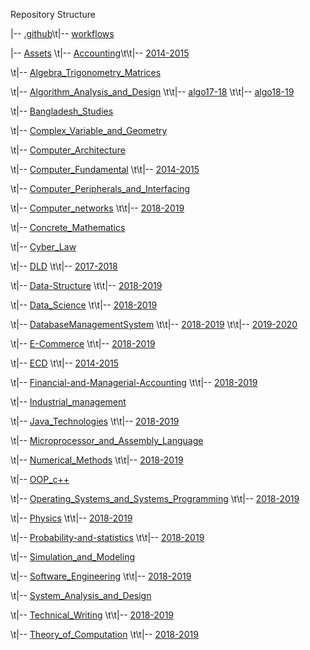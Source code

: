 Repository Structure

|-- [.github](https://github.com/im-nayeem/Question-Bank/tree/main//.github)\t|-- [workflows](https://github.com/im-nayeem/Question-Bank/tree/main//.github/workflows)

|-- [Assets](https://github.com/im-nayeem/Question-Bank/tree/main//Assets)
\t|-- [Accounting](https://github.com/im-nayeem/Question-Bank/tree/main//Assets/Accounting)\t\t|-- [2014-2015](https://github.com/im-nayeem/Question-Bank/tree/main//Assets/Accounting/2014-2015)

\t|-- [Algebra_Trigonometry_Matrices](https://github.com/im-nayeem/Question-Bank/tree/main//Assets/Algebra_Trigonometry_Matrices)

\t|-- [Algorithm_Analysis_and_Design](https://github.com/im-nayeem/Question-Bank/tree/main//Assets/Algorithm_Analysis_and_Design)
\t\t|-- [algo17-18](https://github.com/im-nayeem/Question-Bank/tree/main//Assets/Algorithm_Analysis_and_Design/algo17-18)
\t\t|-- [algo18-19](https://github.com/im-nayeem/Question-Bank/tree/main//Assets/Algorithm_Analysis_and_Design/algo18-19)


\t|-- [Bangladesh_Studies](https://github.com/im-nayeem/Question-Bank/tree/main//Assets/Bangladesh_Studies)

\t|-- [Complex_Variable_and_Geometry](https://github.com/im-nayeem/Question-Bank/tree/main//Assets/Complex_Variable_and_Geometry)

\t|-- [Computer_Architecture](https://github.com/im-nayeem/Question-Bank/tree/main//Assets/Computer_Architecture)

\t|-- [Computer_Fundamental](https://github.com/im-nayeem/Question-Bank/tree/main//Assets/Computer_Fundamental)
\t\t|-- [2014-2015](https://github.com/im-nayeem/Question-Bank/tree/main//Assets/Computer_Fundamental/2014-2015)

\t|-- [Computer_Peripherals_and_Interfacing](https://github.com/im-nayeem/Question-Bank/tree/main//Assets/Computer_Peripherals_and_Interfacing)

\t|-- [Computer_networks](https://github.com/im-nayeem/Question-Bank/tree/main//Assets/Computer_networks)
\t\t|-- [2018-2019](https://github.com/im-nayeem/Question-Bank/tree/main//Assets/Computer_networks/2018-2019)

\t|-- [Concrete_Mathematics](https://github.com/im-nayeem/Question-Bank/tree/main//Assets/Concrete_Mathematics)

\t|-- [Cyber_Law](https://github.com/im-nayeem/Question-Bank/tree/main//Assets/Cyber_Law)

\t|-- [DLD](https://github.com/im-nayeem/Question-Bank/tree/main//Assets/DLD)
\t\t|-- [2017-2018](https://github.com/im-nayeem/Question-Bank/tree/main//Assets/DLD/2017-2018)

\t|-- [Data-Structure](https://github.com/im-nayeem/Question-Bank/tree/main//Assets/Data-Structure)
\t\t|-- [2018-2019](https://github.com/im-nayeem/Question-Bank/tree/main//Assets/Data-Structure/2018-2019)

\t|-- [Data_Science](https://github.com/im-nayeem/Question-Bank/tree/main//Assets/Data_Science)
\t\t|-- [2018-2019](https://github.com/im-nayeem/Question-Bank/tree/main//Assets/Data_Science/2018-2019)

\t|-- [DatabaseManagementSystem](https://github.com/im-nayeem/Question-Bank/tree/main//Assets/DatabaseManagementSystem)
\t\t|-- [2018-2019](https://github.com/im-nayeem/Question-Bank/tree/main//Assets/DatabaseManagementSystem/2018-2019)
\t\t|-- [2019-2020](https://github.com/im-nayeem/Question-Bank/tree/main//Assets/DatabaseManagementSystem/2019-2020)


\t|-- [E-Commerce](https://github.com/im-nayeem/Question-Bank/tree/main//Assets/E-Commerce)
\t\t|-- [2018-2019](https://github.com/im-nayeem/Question-Bank/tree/main//Assets/E-Commerce/2018-2019)

\t|-- [ECD](https://github.com/im-nayeem/Question-Bank/tree/main//Assets/ECD)
\t\t|-- [2014-2015](https://github.com/im-nayeem/Question-Bank/tree/main//Assets/ECD/2014-2015)

\t|-- [Financial-and-Managerial-Accounting](https://github.com/im-nayeem/Question-Bank/tree/main//Assets/Financial-and-Managerial-Accounting)
\t\t|-- [2018-2019](https://github.com/im-nayeem/Question-Bank/tree/main//Assets/Financial-and-Managerial-Accounting/2018-2019)

\t|-- [Industrial_management](https://github.com/im-nayeem/Question-Bank/tree/main//Assets/Industrial_management)

\t|-- [Java_Technologies](https://github.com/im-nayeem/Question-Bank/tree/main//Assets/Java_Technologies)
\t\t|-- [2018-2019](https://github.com/im-nayeem/Question-Bank/tree/main//Assets/Java_Technologies/2018-2019)

\t|-- [Microprocessor_and_Assembly_Language](https://github.com/im-nayeem/Question-Bank/tree/main//Assets/Microprocessor_and_Assembly_Language)

\t|-- [Numerical_Methods](https://github.com/im-nayeem/Question-Bank/tree/main//Assets/Numerical_Methods)
\t\t|-- [2018-2019](https://github.com/im-nayeem/Question-Bank/tree/main//Assets/Numerical_Methods/2018-2019)

\t|-- [OOP_c++](https://github.com/im-nayeem/Question-Bank/tree/main//Assets/OOP_c++)

\t|-- [Operating_Systems_and_Systems_Programming](https://github.com/im-nayeem/Question-Bank/tree/main//Assets/Operating_Systems_and_Systems_Programming)
\t\t|-- [2018-2019](https://github.com/im-nayeem/Question-Bank/tree/main//Assets/Operating_Systems_and_Systems_Programming/2018-2019)

\t|-- [Physics](https://github.com/im-nayeem/Question-Bank/tree/main//Assets/Physics)
\t\t|-- [2018-2019](https://github.com/im-nayeem/Question-Bank/tree/main//Assets/Physics/2018-2019)

\t|-- [Probability-and-statistics](https://github.com/im-nayeem/Question-Bank/tree/main//Assets/Probability-and-statistics)
\t\t|-- [2018-2019](https://github.com/im-nayeem/Question-Bank/tree/main//Assets/Probability-and-statistics/2018-2019)

\t|-- [Simulation_and_Modeling](https://github.com/im-nayeem/Question-Bank/tree/main//Assets/Simulation_and_Modeling)

\t|-- [Software_Engineering](https://github.com/im-nayeem/Question-Bank/tree/main//Assets/Software_Engineering)
\t\t|-- [2018-2019](https://github.com/im-nayeem/Question-Bank/tree/main//Assets/Software_Engineering/2018-2019)

\t|-- [System_Analysis_and_Design](https://github.com/im-nayeem/Question-Bank/tree/main//Assets/System_Analysis_and_Design)

\t|-- [Technical_Writing](https://github.com/im-nayeem/Question-Bank/tree/main//Assets/Technical_Writing)
\t\t|-- [2018-2019](https://github.com/im-nayeem/Question-Bank/tree/main//Assets/Technical_Writing/2018-2019)

\t|-- [Theory_of_Computation](https://github.com/im-nayeem/Question-Bank/tree/main//Assets/Theory_of_Computation)
\t\t|-- [2018-2019](https://github.com/im-nayeem/Question-Bank/tree/main//Assets/Theory_of_Computation/2018-2019)



